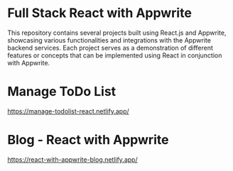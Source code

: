 # Full Stack React with Appwrite

This repository contains several projects built using React.js and Appwrite, showcasing various functionalities and integrations with the Appwrite backend services. Each project serves as a demonstration of different features or concepts that can be implemented using React in conjunction with Appwrite.

# Manage ToDo List

https://manage-todolist-react.netlify.app/

# Blog - React with Appwrite

https://react-with-appwrite-blog.netlify.app/
